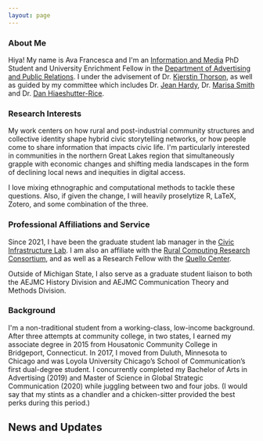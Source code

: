 ```yaml
---
layout: page
---
```


### About Me

Hiya! My name is Ava Francesca and I'm an [Information and Media](https://comartsci.msu.edu/our-people/ava-francesca-battocchio) PhD Student  and University Enrichment Fellow in the [Department of Advertising and Public Relations](https://comartsci.msu.edu/departments/advertising-public-relations). I under the advisement of Dr. [Kjerstin Thorson](https://comartsci.msu.edu/our-people/kjerstin-thorson), as well as guided by my committee which includes Dr. [Jean Hardy](https://comartsci.msu.edu/our-people/jean-hardy), Dr. [Marisa Smith](https://comartsci.msu.edu/our-people/marisa-smith) and Dr. [Dan Hiaeshutter-Rice](https://comartsci.msu.edu/our-people/dan-hiaeshutter-rice). 

### Research Interests

My work centers on how rural and post-industrial community structures and collective identity shape hybrid civic storytelling networks, or how people come to share information that impacts civic life. I'm particularly interested in communities in the northern Great Lakes region that simultaneously grapple with economic changes and shifting media landscapes in the form of declining local news and inequities in digital access. 

I love mixing ethnographic and computational methods to tackle these questions. Also, if given the change, I will heavily proselytize R, LaTeX, Zotero, and some combination of the three.

### Professional Affiliations and Service

Since 2021, I have been the graduate student lab manager in the [Civic Infrastructure Lab](https://comartsci.msu.edu/civic-infrastructure-lab). I am also an affiliate with the [Rural Computing Research Consortium](https://ruralcomputing.msu.edu/), and as well as a Research Fellow with the [Quello Center](https://quello.msu.edu/).

Outside of Michigan State, I also serve as a graduate student liaison to both the AEJMC History Division and AEJMC Communication Theory and Methods Division.

### Background 

I'm a non-traditional student from a working-class, low-income background. After three attempts at community college, in two states, I earned my associate degree in 2015 from Housatonic Community College in Bridgeport, Connecticut. In 2017, I moved from Duluth, Minnesota to Chicago and was Loyola University Chicago’s School of Communication’s first dual-degree student. I concurrently completed my Bachelor of Arts in Advertising (2019) and Master of Science in Global Strategic Communication (2020) while juggling between two and four jobs. (I would say that my stints as a chandler and a chicken-sitter provided the best perks during this period.) 

## News and Updates

